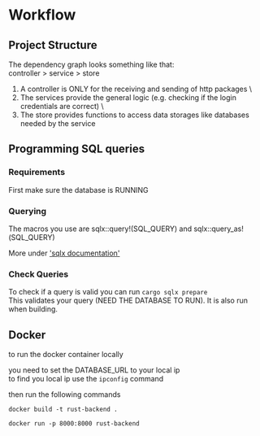 # Workflow

## Project Structure
The dependency graph looks something like that: \
controller > service > store 
1. A controller is ONLY for the receiving and sending of http packages \
2. The services provide the general logic (e.g. checking if the login credentials are correct) \
3. The store provides functions to access data storages like databases needed by the service

## Programming SQL queries

### Requirements

First make sure the database is RUNNING

### Querying

The macros you use are sqlx::query!(SQL_QUERY) and sqlx::query_as!(SQL_QUERY)

More under ['sqlx documentation'](https://docs.rs/sqlx/latest/sqlx/)

### Check Queries

To check if a query is valid you can run `cargo sqlx prepare` \
This validates your query (NEED THE DATABASE TO RUN). It is also run when building.

## Docker

to run the docker container locally 

you need to set the DATABASE_URL to your local ip \
to find you local ip use the `ipconfig` command

then run the following commands

`docker build -t rust-backend .`

`docker run -p 8000:8000 rust-backend`
